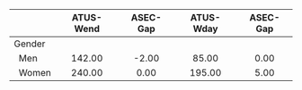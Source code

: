 
|                      |    ATUS-Wend |     ASEC-Gap |    ATUS-Wday |     ASEC-Gap |
| -------------------- | :----------: | :----------: | :----------: | :----------: |
| Gender               |              |              |              |              |
| &nbsp;&nbsp;Men      |       142.00 |        -2.00 |        85.00 |         0.00 |
| &nbsp;&nbsp;Women    |       240.00 |         0.00 |       195.00 |         5.00 |

